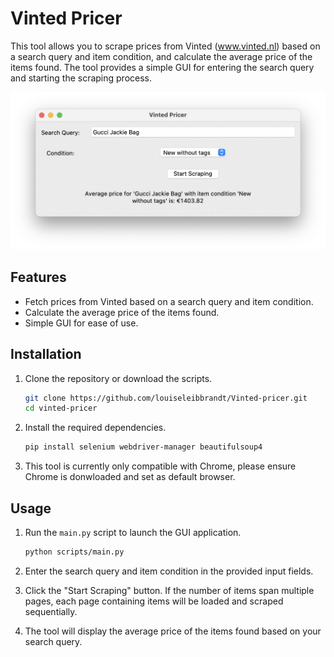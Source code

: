 # Vinted Pricer

This tool allows you to scrape prices from Vinted (www.vinted.nl) based on a search query and item condition, and calculate the average price of the items found. The tool provides a simple GUI for entering the search query and starting the scraping process.

![Screenshot of the GUI](images/GUI_example.png)

## Features

- Fetch prices from Vinted based on a search query and item condition.
- Calculate the average price of the items found.
- Simple GUI for ease of use.


## Installation

1. Clone the repository or download the scripts.
    ```bash
    git clone https://github.com/louiseleibbrandt/Vinted-pricer.git
    cd vinted-pricer
    ```

2. Install the required dependencies.
    ```bash
    pip install selenium webdriver-manager beautifulsoup4
    ```

3. This tool is currently only compatible with Chrome, please ensure Chrome is donwloaded and set as default browser.

## Usage

1. Run the `main.py` script to launch the GUI application.
    ```bash
    python scripts/main.py
    ```

2. Enter the search query and item condition in the provided input fields.

3. Click the "Start Scraping" button. If the number of items span multiple pages, each page containing items will be loaded and scraped sequentially.

4. The tool will display the average price of the items found based on your search query.







